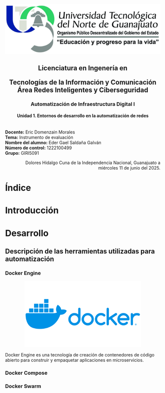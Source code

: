 <img src="images/utng_logo.png"></img>

<h2><center>Licenciatura en Ingenería en

Tecnologías de la Información y Comunicación Área Redes Inteligentes y Ciberseguridad</center></h2>

<h3><center>Automatización de Infraestructura Digital I</center></h3>

<h4><center>Unidad 1. Entornos de desarrollo en la automatización de redes</center></h4>

<br>**Docente:** Eric Domenzain Morales
<br>**Tema:** Instrumento de evaluación
<br>**Nombre del alumno:** Eder Gael Saldaña Galván
<br>**Número de control:** 1222100499
<br>**Grupo:** GIRI5091
<br>

<p style="text-align: right;">Dolores Hidalgo Cuna de la Independencia Nacional, Guanajuato a miércoles 11 de junio del 2025.

# Índice


# Introducción

# Desarrollo
## Descripción de las herramientas utilizadas para automatización
### Docker Engine
<center><img src='images/docker_logo.png' width='75%'></center>

Docker Engine es una tecnología de creación de contenedores de código abierto para construir y empaquetar aplicaciones en microservicios.
</img>
### Docker Compose
### Docker Swarm